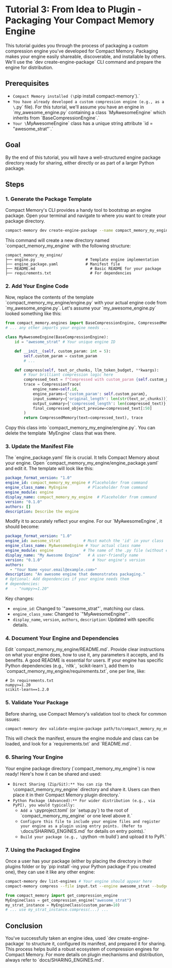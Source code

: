 # Tutorial 3: From Idea to Plugin - Packaging Your Compact Memory Engine
This tutorial guides you through the process of packaging a custom compression engine you've developed for Compact Memory. Packaging makes your engine easily shareable, discoverable, and installable by others. We'll use the \`dev create-engine-package\` CLI command and prepare the engine for distribution.
## Prerequisites
*   `Compact Memory installed (\`pip install compact-memory\`).`
*   `You have already developed a custom compression engine (e.g., as a \`.py\` file). For this tutorial, we'll assume you have an engine in \`my_awesome_engine.py\` containing a class \`MyAwesomeEngine\` which inherits from \`BaseCompressionEngine\`.`
*   `Your \`MyAwesomeEngine\` class has a unique string attribute \`id = "awesome_strat"\`.`
## Goal
By the end of this tutorial, you will have a well-structured engine package directory ready for sharing, either directly or as part of a larger Python package.
## Steps
### 1. Generate the Package Template
Compact Memory's CLI provides a handy tool to bootstrap an engine package. Open your terminal and navigate to where you want to create your package directory.
```bash
compact-memory dev create-engine-package --name compact_memory_my_engine
```
This command will create a new directory named \`compact_memory_my_engine\` with the following structure:
```text
compact_memory_my_engine/
├── engine.py                      # Template engine implementation
├── engine_package.yaml            # Manifest file
├── README.md                        # Basic README for your package
├── requirements.txt                 # For dependencies
```
### 2. Add Your Engine Code
Now, replace the contents of the template \`compact_memory_my_engine/engine.py\` with your actual engine code from \`my_awesome_engine.py\`.
Let's assume your \`my_awesome_engine.py\` looked something like this:
```python
from compact_memory.engines import BaseCompressionEngine, CompressedMemory, CompressionTrace
# ... any other imports your engine needs ...

class MyAwesomeEngine(BaseCompressionEngine):
    id = "awesome_strat" # Your unique engine ID

    def __init__(self, custom_param: int = 5):
        self.custom_param = custom_param
        # ...

    def compress(self, text_or_chunks, llm_token_budget, **kwargs):
        # Your brilliant compression logic here
        compressed_text = f"Compressed with custom_param {self.custom_param}: {str(text_or_chunks)[:100]}"
        trace = CompressionTrace(
            engine_name=self.id,
            engine_params={'custom_param': self.custom_param},
            input_summary={'original_length': len(str(text_or_chunks))},
            output_summary={'compressed_length': len(compressed_text)},
            final_compressed_object_preview=compressed_text[:50]
        )
        return CompressedMemory(text=compressed_text), trace
```
Copy this class into \`compact_memory_my_engine/engine.py\`. You can delete the template \`MyEngine\` class that was there.
### 3. Update the Manifest File
The \`engine_package.yaml\` file is crucial. It tells Compact Memory about your engine. Open \`compact_memory_my_engine/engine_package.yaml\` and edit it. The template will look like this:
```yaml
package_format_version: "1.0"
engine_id: compact_memory_my_engine # Placeholder from command
engine_class_name: MyEngine         # Placeholder from command
engine_module: engine
display_name: compact_memory_my_engine  # Placeholder from command
version: "0.1.0"
authors: []
description: Describe the engine
```
Modify it to accurately reflect your engine. For our \`MyAwesomeEngine\`, it should become:
```yaml
package_format_version: "1.0"
engine_id: awesome_strat          # Must match the 'id' in your class
engine_class_name: MyAwesomeEngine # Your actual class name
engine_module: engine             # The name of the .py file (without extension)
display_name: "My Awesome Engine"   # A user-friendly name
version: "0.1.0"                      # Your engine's version
authors:
  - "Your Name <your.email@example.com>"
description: "An awesome engine that demonstrates packaging."
# Optional: Add dependencies if your engine needs them
# dependencies:
#   - "numpy>=1.20"
```
Key changes:
*   `engine_id`: Changed to \`"awesome_strat"\`, matching our class.
*   `engine_class_name`: Changed to \`"MyAwesomeEngine"\`.
*   `display_name`, `version`, `authors`, `description`: Updated with specific details.
### 4. Document Your Engine and Dependencies
Edit \`compact_memory_my_engine/README.md\`. Provide clear instructions on what your engine does, how to use it, any parameters it accepts, and its benefits. A good README is essential for users.
If your engine has specific Python dependencies (e.g., \`nltk\`, \`scikit-learn\`), add them to \`compact_memory_my_engine/requirements.txt\`, one per line, like:
```text
# In requirements.txt
numpy>=1.20
scikit-learn==1.2.0
```
### 5. Validate Your Package
Before sharing, use Compact Memory's validation tool to check for common issues:
```bash
compact-memory dev validate-engine-package path/to/compact_memory_my_engine
```
This will check the manifest, ensure the engine module and class can be loaded, and look for a \`requirements.txt\` and \`README.md\`.
### 6. Sharing Your Engine
Your engine package directory (\`compact_memory_my_engine\`) is now ready! Here's how it can be shared and used:
*   `Direct Sharing (Zip/Git):** You can zip the \`compact_memory_my_engine\` directory and share it. Users can then place it in their Compact Memory plugin directory.`
*   `Python Package (Advanced):** For wider distribution (e.g., via PyPI), you would typically:`
    *   `Add a \`pyproject.toml\` (or \`setup.py\`) to the root of \`compact_memory_my_engine\` or one level above it.`
    *   `Configure this file to include your engine files and register your engine as a plugin using entry points. (Refer to \`docs/SHARING_ENGINES.md\` for details on entry points).`
    *   `Build your package (e.g., \`python -m build\`) and upload it to PyPI.`
### 7. Using the Packaged Engine
Once a user has your package (either by placing the directory in their plugins folder or by \`pip install\`-ing your Python package if you created one), they can use it like any other engine:
```bash
compact-memory dev list-engines # Your engine should appear here
compact-memory compress --file input.txt --engine awesome_strat --budget 100 --engine-params '{"custom_param": 10}'
```
```python
from compact_memory import get_compression_engine
MyEngineClass = get_compression_engine("awesome_strat")
my_strat_instance = MyEngineClass(custom_param=10)
# ... use my_strat_instance.compress(...) ...
```
## Conclusion
You've successfully taken an engine idea, used \`dev create-engine-package\` to structure it, configured its manifest, and prepared it for sharing. This process helps build a robust ecosystem of compression engines for Compact Memory. For more details on plugin mechanisms and distribution, always refer to \`docs/SHARING_ENGINES.md\`.
